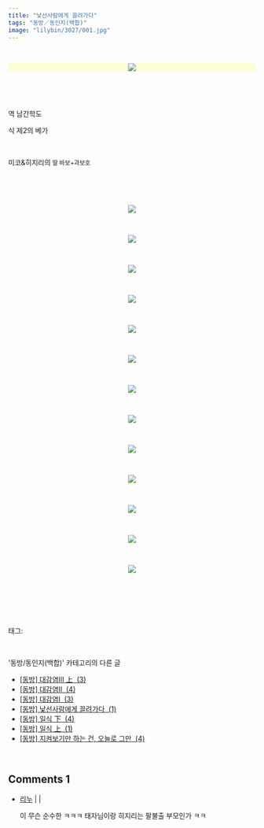 ```yaml
---
title: "낯선사람에게 끌려가다"
tags: "동방／동인지(백합)"
image: "lilybin/3027/001.jpg"
---
```

<div class="article">
<div class="area_view">
<div class="tt_article_useless_p_margin"><p><br/></p><p style="text-align: center; clear: none; float: none;"><span class="imageblock" style="display: inline-block; width: 100%; color: rgb(185, 185, 187); text-align: center; background-color: rgb(253, 254, 214); height: auto; max-width: 100%;"><img src="{{ site.nasurl }}/lilybin/3027/001.jpg"/></span></p><p><br/></p><p><br/></p><p>역 남간학도</p><p>식 제2의 베가</p><p><br/></p><p>미코&amp;히지리의<span style="font-size: 9pt; line-height: 1.5;"> 딸 바보+과보호</span></p><p><br/></p><p></p><p><br/></p><p style="text-align: center; clear: none; float: none;"><span class="imageblock" style="display: inline-block; width: 100%; height: auto; max-width: 100%;"><img src="{{ site.nasurl }}/lilybin/3027/002.jpg"/></span></p><p><br/></p><p style="text-align: center; clear: none; float: none;"><span class="imageblock" style="display: inline-block; width: 100%; height: auto; max-width: 100%;"><img src="{{ site.nasurl }}/lilybin/3027/003.jpg"/></span></p><p><br/></p><p style="text-align: center; clear: none; float: none;"><span class="imageblock" style="display: inline-block; width: 100%; height: auto; max-width: 100%;"><img src="{{ site.nasurl }}/lilybin/3027/004.jpg"/></span></p><p><br/></p><p style="text-align: center; clear: none; float: none;"><span class="imageblock" style="display: inline-block; width: 100%; height: auto; max-width: 100%;"><img src="{{ site.nasurl }}/lilybin/3027/005.jpg"/></span></p><p><br/></p><p style="text-align: center; clear: none; float: none;"><span class="imageblock" style="display: inline-block; width: 100%; height: auto; max-width: 100%;"><img src="{{ site.nasurl }}/lilybin/3027/006.jpg"/></span></p><p><br/></p><p style="text-align: center; clear: none; float: none;"><span class="imageblock" style="display: inline-block; width: 100%; height: auto; max-width: 100%;"><img src="{{ site.nasurl }}/lilybin/3027/007.jpg"/></span></p><p><br/></p><p style="text-align: center; clear: none; float: none;"><span class="imageblock" style="display: inline-block; width: 100%; height: auto; max-width: 100%;"><img src="{{ site.nasurl }}/lilybin/3027/008.jpg"/></span></p><p><br/></p><p style="text-align: center; clear: none; float: none;"><span class="imageblock" style="display: inline-block; width: 100%; height: auto; max-width: 100%;"><img src="{{ site.nasurl }}/lilybin/3027/009.jpg"/></span></p><p><br/></p><p style="text-align: center; clear: none; float: none;"><span class="imageblock" style="display: inline-block; width: 100%; height: auto; max-width: 100%;"><img src="{{ site.nasurl }}/lilybin/3027/010.jpg"/></span></p><p><br/></p><p style="text-align: center; clear: none; float: none;"><span class="imageblock" style="display: inline-block; width: 100%; height: auto; max-width: 100%;"><img src="{{ site.nasurl }}/lilybin/3027/011.jpg"/></span></p><p><br/></p><p style="text-align: center; clear: none; float: none;"><span class="imageblock" style="display: inline-block; width: 100%; height: auto; max-width: 100%;"><img src="{{ site.nasurl }}/lilybin/3027/012.jpg"/></span></p><p><br/></p><p style="text-align: center; clear: none; float: none;"><span class="imageblock" style="display: inline-block; width: 100%; height: auto; max-width: 100%;"><img src="{{ site.nasurl }}/lilybin/3027/013.jpg"/></span></p><p><br/></p><p style="text-align: center; clear: none; float: none;"><span class="imageblock" style="display: inline-block; width: 100%; height: auto; max-width: 100%;"><img src="{{ site.nasurl }}/lilybin/3027/014.jpg"/></span></p><p><br/></p><p><br/></p>
</div>
</div></div><br/>
<div class="tagTrail">
<p>태그: </p>
<ul>
</ul>
</div><br/>
<div class="another">
<p>'동방/동인지(백합)' 카테고리의 다른 글</p>
<ul>
<li><a href="/2015-01-20-lilybin_3054">
[동방] 대감염Ⅲ 上  (3)
</a></li>
<li><a href="/2015-01-20-lilybin_3053">
[동방] 대감염Ⅱ  (4)
</a></li>
<li><a href="/2015-01-20-lilybin_3052">
[동방] 대감염Ⅰ  (3)
</a></li>
<li><a href="/2015-01-17-lilybin_3027">
[동방] 낯선사람에게 끌려가다  (1)
</a></li>
<li><a href="/2015-01-17-lilybin_3026">
[동방] 일식 下  (4)
</a></li>
<li><a href="/2015-01-17-lilybin_3025">
[동방] 일식 上  (1)
</a></li>
<li><a href="/2015-01-15-lilybin_3006">
[동방] 지켜보기만 하는 건, 오늘로 그만  (4)
</a></li>
</ul>
</div><br/>
<div class="comment">
<h2 class="bold">Comments <span id="commentCount3027">1</span></h2>
<div style="clear:both;">
<div id="entry3027Comment" style="display:block">
<ul class="list_reply media-list">
<li class="rp_general media" id="comment12691190">
<div class="post-comment">
<div class="media-body">
<span>
<i class="fa fa-user"></i> <a href="http://" onclick="return openLinkInNewWindow(this)">리누</a> |
                                |
                               
</span>
<p>이 무슨 순수한 ㅋㅋㅋ 태자님이랑 히지리는 팔불출 부모인가 ㅋㅋ</p>
<ul class="nav navbar-nav post-nav">
</ul>
</div>
</div>
</li>
</ul>
</div>
</div>
</div><br/>

<br/>
<p id="refer"></p>
<br/>
